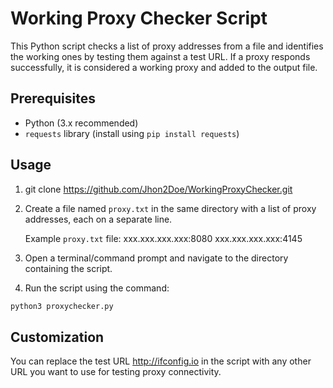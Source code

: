#     Working Proxy Checker Script

This Python script checks a list of proxy addresses from a file and identifies the working ones by testing them against a test URL. If a proxy responds successfully, it is considered a working proxy and added to the output file.

## Prerequisites

- Python (3.x recommended)
- `requests` library (install using `pip install requests`)

## Usage

1. git clone https://github.com/Jhon2Doe/WorkingProxyChecker.git

2. Create a file named `proxy.txt` in the same directory with a list of proxy addresses, each on a separate line.

   Example `proxy.txt` file:
xxx.xxx.xxx.xxx:8080
xxx.xxx.xxx.xxx:4145

3. Open a terminal/command prompt and navigate to the directory containing the script.

4. Run the script using the command:

```bash
python3 proxychecker.py

```

## Customization

You can replace the test URL http://ifconfig.io in the script with any other URL you want to use for testing proxy connectivity.
